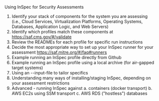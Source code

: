 Using InSpec for Security Assessments
1. Identify your stack of components for the system you are assessing (i.e., Cloud Services, Virtualization Platforms, Operating Systems, Databases, Application Logic, and Web Servers)
2. Identify which profiles match these components at https://saf.cms.gov/#/validate
3. Review the READMEs for each profile for specific run instructions
4. Decide the most appropriate way to set up your InSpec runner for your assessment https://saf.mitre.org/#/faq#runners
5. Example running an InSpec profile directly from Github
6. Example running an InSpec profile using a local archive (for air-gapped target systems)
7. Using an --input-file to tailor specifics
8. Understanding many ways of installing/staging InSpec, depending on your assessment restrictions
9. Advanced - running InSpec against
  a. containers (docker transport)
  b. AWS EC2s using SSM transport
  c. AWS RDS ("hostless") databases